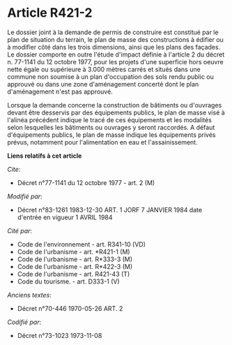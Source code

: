 # Article R421-2

Le dossier joint à la demande de permis de construire est constitué par le plan de situation du terrain, le plan de masse des
constructions à édifier ou à modifier côté dans les trois dimensions, ainsi que les plans des façades. Le dossier comporte en
outre l'étude d'impact définie à l'article 2 du décret n. 77-1141 du 12 octobre 1977, pour les projets d'une superficie hors
oeuvre nette égale ou supérieure à 3.000 mètres carrés et situés dans une commune non soumise à un plan d'occupation des sols
rendu public ou approuvé ou dans une zone d'aménagement concerté dont le plan d'aménagement n'est pas approuvé.

Lorsque la demande concerne la construction de bâtiments ou d'ouvrages devant être desservis par des équipements publics, le
plan de masse visé à l'alinéa précédent indique le tracé de ces équipements et les modalités selon lesquelles les bâtiments
ou ouvrages y seront raccordés. A défaut d'équipements publics, le plan de masse indique les équipements privés prévus,
notamment pour l'alimentation en eau et l'assainissement.

**Liens relatifs à cet article**

_Cite_:

  - Décret n°77-1141 du 12 octobre 1977 - art. 2 (M)

_Modifié par_:

  - Décret n°83-1261 1983-12-30 ART. 1 JORF 7 JANVIER 1984 date d'entrée en vigueur 1 AVRIL 1984

_Cité par_:

  - Code de l'environnement - art. R341-10 (VD)
  - Code de l'urbanisme - art. *R421-1 (M)
  - Code de l'urbanisme - art. R*333-3 (M)
  - Code de l'urbanisme - art. R*422-3 (M)
  - Code de l'urbanisme - art. R421-43 (T)
  - Code du tourisme. - art. D333-1 (V)

_Anciens textes_:

  - Décret n°70-446 1970-05-26 ART. 2

_Codifié par_:

  - Décret n°73-1023 1973-11-08
